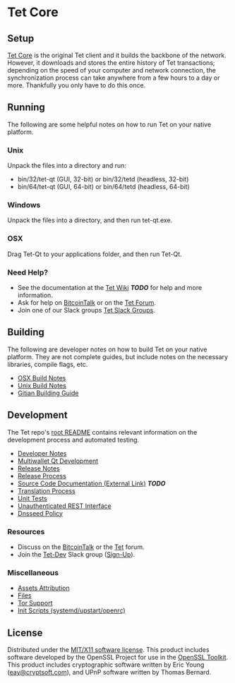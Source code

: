 Tet Core
=====================

Setup
---------------------
[Tet Core](http://tet.org/wallet) is the original Tet client and it builds the backbone of the network. However, it downloads and stores the entire history of Tet transactions; depending on the speed of your computer and network connection, the synchronization process can take anywhere from a few hours to a day or more. Thankfully you only have to do this once.

Running
---------------------
The following are some helpful notes on how to run Tet on your native platform.

### Unix

Unpack the files into a directory and run:

- bin/32/tet-qt (GUI, 32-bit) or bin/32/tetd (headless, 32-bit)
- bin/64/tet-qt (GUI, 64-bit) or bin/64/tetd (headless, 64-bit)

### Windows

Unpack the files into a directory, and then run tet-qt.exe.

### OSX

Drag Tet-Qt to your applications folder, and then run Tet-Qt.

### Need Help?

* See the documentation at the [Tet Wiki](https://en.bitcoin.it/wiki/Main_Page) ***TODO***
for help and more information.
* Ask for help on [BitcoinTalk](https://bitcointalk.org/index.php?topic=1262920.0) or on the [Tet Forum](http://forum.tet.org/).
* Join one of our Slack groups [Tet Slack Groups](https://tet.org/slack-logins/).

Building
---------------------
The following are developer notes on how to build Tet on your native platform. They are not complete guides, but include notes on the necessary libraries, compile flags, etc.

- [OSX Build Notes](build-osx.md)
- [Unix Build Notes](build-unix.md)
- [Gitian Building Guide](gitian-building.md)

Development
---------------------
The Tet repo's [root README](https://github.com/Tet-Project/Tet/blob/master/README.md) contains relevant information on the development process and automated testing.

- [Developer Notes](developer-notes.md)
- [Multiwallet Qt Development](multiwallet-qt.md)
- [Release Notes](release-notes.md)
- [Release Process](release-process.md)
- [Source Code Documentation (External Link)](https://dev.visucore.com/bitcoin/doxygen/) ***TODO***
- [Translation Process](translation_process.md)
- [Unit Tests](unit-tests.md)
- [Unauthenticated REST Interface](REST-interface.md)
- [Dnsseed Policy](dnsseed-policy.md)

### Resources

* Discuss on the [BitcoinTalk](https://bitcointalk.org/index.php?topic=1262920.0) or the [Tet](http://forum.tet.org/) forum.
* Join the [Tet-Dev](https://tet-dev.slack.com/) Slack group ([Sign-Up](https://tet-dev.herokuapp.com/)).

### Miscellaneous
- [Assets Attribution](assets-attribution.md)
- [Files](files.md)
- [Tor Support](tor.md)
- [Init Scripts (systemd/upstart/openrc)](init.md)

License
---------------------
Distributed under the [MIT/X11 software license](http://www.opensource.org/licenses/mit-license.php).
This product includes software developed by the OpenSSL Project for use in the [OpenSSL Toolkit](https://www.openssl.org/). This product includes
cryptographic software written by Eric Young ([eay@cryptsoft.com](mailto:eay@cryptsoft.com)), and UPnP software written by Thomas Bernard.
